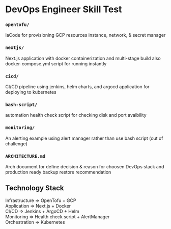 # DevOps Engineer Skill Test

### `opentofu/`
IaCode for provisioning GCP resources instance, network, & secret manager

### `nextjs/`
Next.js application with docker containerization and multi-stage build also docker-compose.yml script for running instantly 

### `cicd/`
CI/CD pipeline using jenkins, helm charts, and argocd application for deploying to kubernetes

### `bash-script/`
automation health check script for checking disk and port avaibility

### `monitoring/`
An alerting example using alert manager rather than use bash script (out of challenge)

### `ARCHITECTURE.md`
Arch document for define decision & reason for choosen DevOps stack and production ready backup restore recommendation

## Technology Stack
Infrastructure => OpenTofu + GCP  
Application => Next.js + Docker  
CI/CD => Jenkins + ArgoCD + Helm  
Monitoring => Health check script + AlertManager  
Orchestration => Kubernetes
